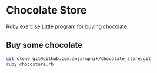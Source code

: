 # Chocolate Store

Ruby exercise
Little program for buying chocolate.

## Buy some chocolate
```bash
git clone git@github.com:anjarupnik/chocolate_store.git
ruby chocostore.rb
```
